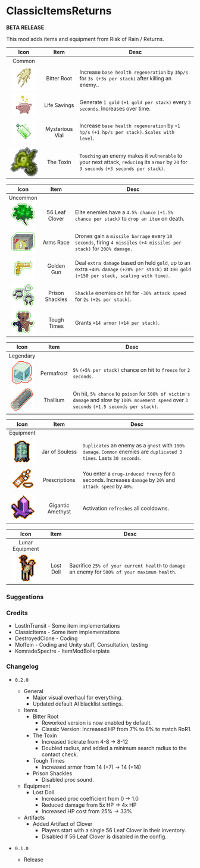 # ClassicItemsReturns
**BETA RELEASE**

This mod adds items and equipment from Risk of Rain / Returns. 

| Icon | Item | Desc |
|:--:|:--:|--|
| Common | | |
| ![](https://raw.githubusercontent.com/DestroyedClone/RiskyClassicItems/master/Art%20Assets/items/texIconClassicRoot.png) | Bitter Root | Increase `base health regeneration` by `3hp/s` for `3s (+3s per stack)` after killing an enemy..
| ![](https://raw.githubusercontent.com/DestroyedClone/RiskyClassicItems/master/Art%20Assets/items/texIconClassicPig.png) | Life Savings | Generate `1 gold` `(+1 gold per stack)` every `3 seconds`. Increases over time.
| ![](https://raw.githubusercontent.com/DestroyedClone/RiskyClassicItems/master/Art%20Assets/items/texIconClassicVial.png) | Mysterious Vial | Increase `base health regeneration` by `+1 hp/s` `(+1 hp/s per stack)`. `Scales with level`.
| ![](https://raw.githubusercontent.com/DestroyedClone/RiskyClassicItems/master/RiskyClassicItemsUnityProject/Assets/Sprites/Icons/texWeakenOnContactIcon.png) | The Toxin | `Touching` an enemy makes it `vulnerable` to your next attack, `reducing` its `armor` by `20` for `3 seconds` `(+3 seconds per stack)`.

| Icon | Item | Desc |
|:--:|:--:|--|
| Uncommon | | |
| ![](https://raw.githubusercontent.com/DestroyedClone/RiskyClassicItems/master/Art%20Assets/items/texIconClassicClover.png) | 56 Leaf Clover | Elite enemies have a `4.5% chance` `(+1.5% chance per stack)` to `drop an item` on death.
| ![](https://raw.githubusercontent.com/DestroyedClone/RiskyClassicItems/master/Art%20Assets/items/texIconClassicArmsRace.png) | Arms Race | Drones gain a `missile barrage` every `10 seconds`, firing `4 missiles` `(+4 missiles per stack)` for `200% damage.`
| ![](https://raw.githubusercontent.com/DestroyedClone/RiskyClassicItems/master/Art%20Assets/items/texIconClassicGoldGun.png) | Golden Gun | Deal `extra damage` based on held `gold`, up to an extra `+40% damage` `(+20% per stack)` at `300 gold` `(+150 per stack, scaling with time)`.
| ![](https://raw.githubusercontent.com/DestroyedClone/RiskyClassicItems/master/Art%20Assets/items/texIconClassicShackles.png) | Prison Shackles | `Shackle` enemies on hit for `-30% attack speed` for `2s` `(+2s per stack)`.
| ![](https://raw.githubusercontent.com/DestroyedClone/RiskyClassicItems/master/Art%20Assets/items/texIconClassicBear.png) | Tough Times | Grants `+14 armor` `(+14 per stack)`.

| Icon | Item | Desc |
|:--:|:--:|--|
| Legendary | | |
| ![](https://raw.githubusercontent.com/DestroyedClone/RiskyClassicItems/master/Art%20Assets/items/texIconClassicIceCube.png) | Permafrost | `5%` `(+5% per stack)` chance on hit to `freeze` for `2 seconds`.
| ![](https://raw.githubusercontent.com/DestroyedClone/RiskyClassicItems/master/Art%20Assets/items/texIconClassicThallium.png) | Thallium | On hit, `5% chance` to `poison` for `500% of victim's damage` and slow by `100% movement speed` over `3 seconds` `(+1.5 seconds per stack)`.

| Icon | Item | Desc |
|:--:|:--:|--|
| Equipment | | |
| ![](https://raw.githubusercontent.com/DestroyedClone/RiskyClassicItems/master/RiskyClassicItemsUnityProject/Assets/Sprites/Icons/texSoulJarIcon.png) | Jar of Souless | `Duplicates` an enemy as a `ghost` with `100% damage`. `Common` enemies are `duplicated 3 times`. Lasts `30 seconds`.
| ![](https://raw.githubusercontent.com/DestroyedClone/RiskyClassicItems/master/RiskyClassicItemsUnityProject/Assets/Sprites/Icons/texPrescriptionsIcon.png) | Prescriptions | You enter a `drug-induced frenzy` for `8` seconds. Increases `damage` by `20%` and `attack speed` by `40%`.
| ![](https://raw.githubusercontent.com/DestroyedClone/RiskyClassicItems/master/RiskyClassicItemsUnityProject/Assets/Sprites/Icons/texGiganticAmethystIcon.png) | Gigantic Amethyst | Activation `refreshes` all cooldowns.

| Icon | Item | Desc |
|:--:|:--:|--|
| Lunar Equipment | | |
| ![](https://raw.githubusercontent.com/DestroyedClone/RiskyClassicItems/master/RiskyClassicItemsUnityProject/Assets/Sprites/Icons/texLostDollIcon.png) | Lost Doll | Sacrifice `25% of your current health` to `damage` an enemy for `500% of your maximum health`.

### Suggestions



### Credits

- LostInTransit - Some item implementations
- ClassicItems - Some item implementations
- DestroyedClone - Coding
- Moffein - Coding and Unity stuff, Consultation, testing
- KomradeSpectre - ItemModBoilerplate

### Changelog

- `0.2.0`
	- General
		- Major visual overhaul for everything.
		- Updated default AI blacklist settings.
	- Items
		- Bitter Root
			- Reworked version is now enabled by default.
			- Classic Version: Increased HP from 7% to 8% to match RoR1.
		- The Toxin
			- Increased tickrate from 4-8 -> 8-12
			- Doubled radius, and added a minimum search radius to the contact check.
		- Tough Times
			- Increased armor from 14 (+7) -> 14 (+14)
		- Prison Shackles
			- Disabled proc sound.
	- Equipment
		- Lost Doll
			- Increased proc coefficient from 0 -> 1.0
			- Reduced damage from 5x HP -> 4x HP
			- Increased HP cost from 25% -> 33%
	- Artifacts
		- Added Artifact of Clover
			- Players start with a single 56 Leaf Clover in their inventory.
			- Disabled if 56 Leaf Clover is disabled in the config.


- `0.1.0`
	- Release
